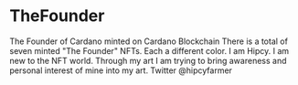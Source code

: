 # TheFounder
The Founder of Cardano minted on Cardano Blockchain
There is a total of seven minted "The Founder" NFTs. Each a different color.
I am Hipcy. I am new to the NFT world. Through my art I am trying to bring awareness and personal interest of mine into my art.
Twitter @hipcyfarmer
